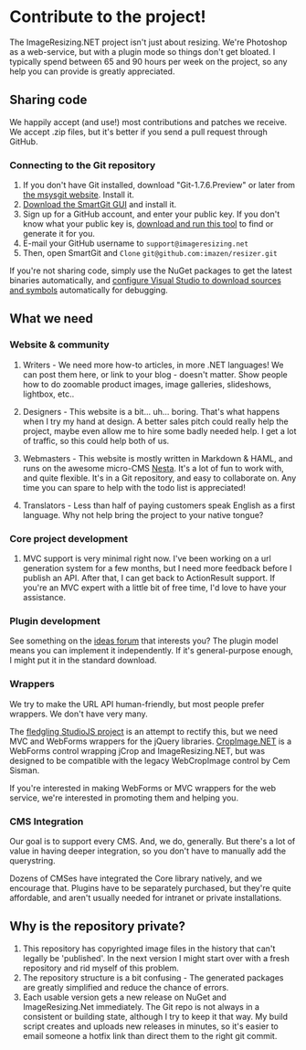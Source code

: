 
# Contribute to the project!

The ImageResizing.NET project isn't just about resizing. We're Photoshop as a web-service, but with a plugin mode so things don't get bloated. I typically spend between 65 and 90 hours per week on the project, so any help you can provide is greatly appreciated.

## Sharing code

We happily accept (and use!) most contributions and patches we receive. We accept .zip files, but it's better if you send a pull request through GitHub.

### Connecting to the Git repository

1. If you don't have Git installed, download "Git-1.7.6.Preview" or later from [the msysgit website](http://code.google.com/p/msysgit/downloads/list). Install it.
2.  [Download the SmartGit GUI](http://www.shareit.com/affiliate.html?affiliateid=200142144&publisherid=200020344&target=http%3A%2F%2Fwww.syntevo.com%2Fsmartgit%2Findex.html) and install it.
3. Sign up for a GitHub account, and enter your public key. If you don't know what your public key is, [download and run this tool](http://windowsgit.com/keytool) to find or generate it for you.
4. E-mail your GitHub username to `support@imageresizing.net`
5. Then, open SmartGit and `Clone` `git@github.com:imazen/resizer.git`

If you're not sharing code, simply use the NuGet packages to get the latest binaries automatically, and [configure Visual Studio to download sources and symbols](http://www.symbolsource.org/Public/Home/VisualStudio) automatically for debugging.


## What we need

### Website & community

1. Writers - We need more how-to articles, in more .NET languages! We can post them here, or link to your blog - doesn't matter. Show people how to do zoomable product images, image galleries, slideshows, lightbox, etc..

2. Designers - This website is a bit... uh... boring. That's what happens when I try my hand at design. A better sales pitch could really help the project, maybe even allow me to hire some badly needed help. I get a lot of traffic, so this could help both of us.

3. Webmasters - This website is mostly written in Markdown & HAML, and runs on the awesome micro-CMS [Nesta](http://nestacms.com). It's a lot of fun to work with, and quite flexible. It's in a Git repository, and easy to collaborate on. Any time you can spare to help with the todo list is appreciated!

4. Translators - Less than half of paying customers speak English as a first language. Why not help bring the project to your native tongue?

### Core project development

1. MVC support is very minimal right now. I've been working on a url generation system for a few months, but I need more feedback before I publish an API. After that, I can get back to ActionResult support. If you're an MVC expert with a little bit of free time, I'd love to have your assistance.

### Plugin development

See something on the [ideas forum](http://resizer.uservoice.com) that interests you? The plugin model means you can implement it independently. If it's general-purpose enough, I might put it in the standard download. 

### Wrappers

We try to make the URL API human-friendly, but most people prefer wrappers. We don't have very many. 

The [fledgling StudioJS project](https://github.com/nathanaeljones/studiojs) is an attempt to rectify this, but we need MVC and WebForms wrappers for the jQuery libraries. [CropImage.NET](http://cropimgae.net) is a WebForms control wrapping jCrop and ImageResizing.NET, but was designed to be compatible with the legacy WebCropImage control by Cem Sisman. 

If you're interested in making WebForms or MVC wrappers for the web service, we're interested in promoting them and helping you.

### CMS Integration

Our goal is to support every CMS. And, we do, generally. But there's a lot of value in having deeper integration, so you don't have to manually add the querystring.

Dozens of CMSes have integrated the Core library natively, and we encourage that. Plugins have to be separately purchased, but they're quite affordable, and aren't usually needed for intranet or private installations.

## Why is the repository private?

1. This repository has copyrighted image files in the history that can't legally be 'published'. In the next version I might start over with a fresh repository and rid myself of this problem.
2. The repository structure is a bit confusing - The generated packages are greatly simplified and reduce the chance of errors.
3. Each usable version gets a new release on NuGet and ImageResizing.Net immediately. The Git repo is not always in a consistent or building state, although I try to keep it that way. My build script creates and uploads new releases in minutes, so it's easier to email someone a hotfix link than direct them to the right git commit.


